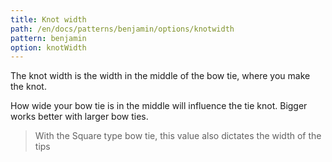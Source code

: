 ```yaml
---
title: Knot width
path: /en/docs/patterns/benjamin/options/knotwidth
pattern: benjamin
option: knotWidth
---
```


The knot width is the width in the middle of the bow tie, where you make the knot.

How wide your bow tie is in the middle will influence the tie knot. Bigger works better with larger bow ties.

> With the Square type bow tie, this value also dictates the width of the tips